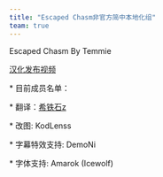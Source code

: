 ```yaml
---
title: "Escaped Chasm非官方简中本地化组"
team: true
---
```


Escaped Chasm By Temmie

[汉化发布视频](https://www.bilibili.com/video/BV1oU4y1D72h)

\* 目前成员名单：

\* 翻译：[希铁石z](https://space.bilibili.com/470552417)

\* 改图: KodLenss

\* 字幕特效支持: DemoNi

\* 字体支持: Amarok (Icewolf)
